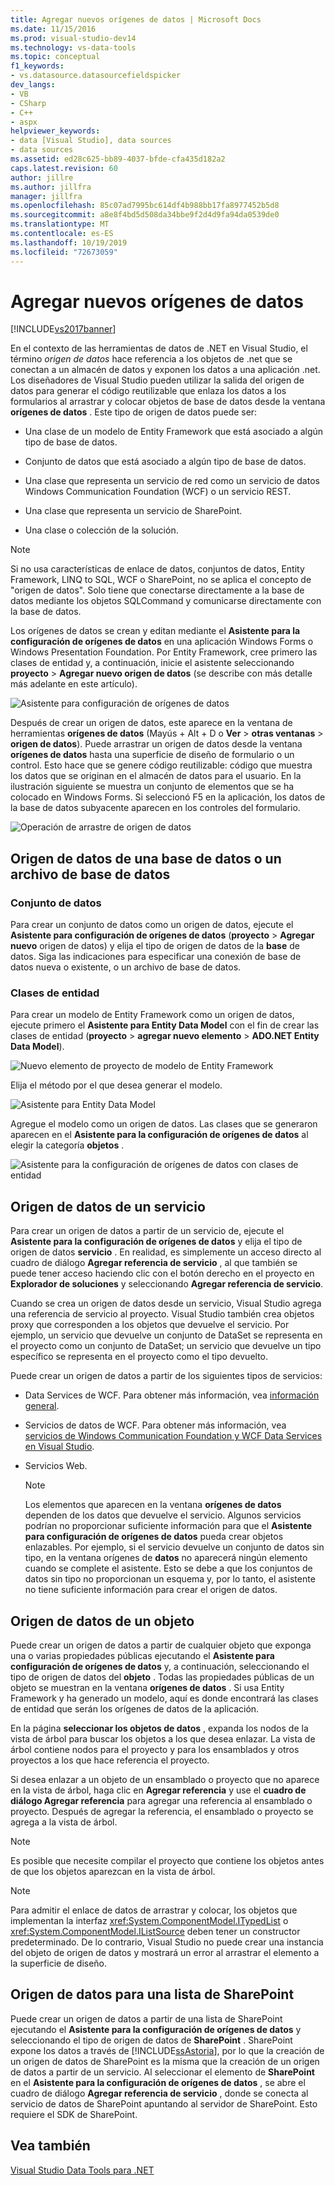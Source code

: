 ```yaml
---
title: Agregar nuevos orígenes de datos | Microsoft Docs
ms.date: 11/15/2016
ms.prod: visual-studio-dev14
ms.technology: vs-data-tools
ms.topic: conceptual
f1_keywords:
- vs.datasource.datasourcefieldspicker
dev_langs:
- VB
- CSharp
- C++
- aspx
helpviewer_keywords:
- data [Visual Studio], data sources
- data sources
ms.assetid: ed28c625-bb89-4037-bfde-cfa435d182a2
caps.latest.revision: 60
author: jillre
ms.author: jillfra
manager: jillfra
ms.openlocfilehash: 85c07ad7995bc614df4b988bb17fa8977452b5d8
ms.sourcegitcommit: a8e8f4bd5d508da34bbe9f2d4d9fa94da0539de0
ms.translationtype: MT
ms.contentlocale: es-ES
ms.lasthandoff: 10/19/2019
ms.locfileid: "72673059"
---
```

# <a name="add-new-data-sources"></a>Agregar nuevos orígenes de datos
[!INCLUDE[vs2017banner](../includes/vs2017banner.md)]

En el contexto de las herramientas de datos de .NET en Visual Studio, el término *origen de datos* hace referencia a los objetos de .net que se conectan a un almacén de datos y exponen los datos a una aplicación .net. Los diseñadores de Visual Studio pueden utilizar la salida del origen de datos para generar el código reutilizable que enlaza los datos a los formularios al arrastrar y colocar objetos de base de datos desde la ventana **orígenes de datos** . Este tipo de origen de datos puede ser:

- Una clase de un modelo de Entity Framework que está asociado a algún tipo de base de datos.

- Conjunto de datos que está asociado a algún tipo de base de datos.

- Una clase que representa un servicio de red como un servicio de datos Windows Communication Foundation (WCF) o un servicio REST.

- Una clase que representa un servicio de SharePoint.

- Una clase o colección de la solución.

> [!NOTE]
> Si no usa características de enlace de datos, conjuntos de datos, Entity Framework, LINQ to SQL, WCF o SharePoint, no se aplica el concepto de "origen de datos". Solo tiene que conectarse directamente a la base de datos mediante los objetos SQLCommand y comunicarse directamente con la base de datos.

 Los orígenes de datos se crean y editan mediante el **Asistente para la configuración de orígenes de datos** en una aplicación Windows Forms o Windows Presentation Foundation. Por Entity Framework, cree primero las clases de entidad y, a continuación, inicie el asistente seleccionando **proyecto**  > **Agregar nuevo origen de datos** (se describe con más detalle más adelante en este artículo).

 ![Asistente para configuración de orígenes de datos](../data-tools/media/data-source-configuration-wizard.png "Asistente para configuración de orígenes de datos")

 Después de crear un origen de datos, este aparece en la ventana de herramientas **orígenes de datos** (Mayús + Alt + D o **Ver**  > **otras ventanas**  > **origen de datos**). Puede arrastrar un origen de datos desde la ventana **orígenes de datos** hasta una superficie de diseño de formulario o un control. Esto hace que se genere código reutilizable: código que muestra los datos que se originan en el almacén de datos para el usuario. En la ilustración siguiente se muestra un conjunto de elementos que se ha colocado en Windows Forms. Si seleccionó F5 en la aplicación, los datos de la base de datos subyacente aparecen en los controles del formulario.

 ![Operación de arrastre de origen de datos](../data-tools/media/raddata-data-source-drag-operation.png "raddata operación de arrastre de origen de datos")

## <a name="data-source-for-a-database-or-a-database-file"></a>Origen de datos de una base de datos o un archivo de base de datos

### <a name="dataset"></a>Conjunto de datos
 Para crear un conjunto de datos como un origen de datos, ejecute el **Asistente para configuración de orígenes de datos** (**proyecto**  > **Agregar nuevo** origen de datos) y elija el tipo de origen de datos de la **base** de datos. Siga las indicaciones para especificar una conexión de base de datos nueva o existente, o un archivo de base de datos.

### <a name="entity-classes"></a>Clases de entidad
 Para crear un modelo de Entity Framework como un origen de datos, ejecute primero el **Asistente para Entity Data Model** con el fin de crear las clases de entidad (**proyecto**  > **agregar nuevo elemento**  > **ADO.NET Entity Data Model**).

 ![Nuevo elemento de proyecto de modelo de Entity Framework](../data-tools/media/raddata-new-entity-framework-model-project-item.png "raddata nuevo elemento de proyecto de modelo de Entity Framework")

 Elija el método por el que desea generar el modelo.

 ![Asistente para Entity Data Model](../data-tools/media/raddata-entity-data-model-wizard.png "Asistente para Entity Data Model de raddata")

 Agregue el modelo como un origen de datos. Las clases que se generaron aparecen en el **Asistente para la configuración de orígenes de datos** al elegir la categoría **objetos** .

 ![Asistente para la configuración de orígenes de datos con clases de entidad](../data-tools/media/raddata-data-source-configuration-wizard-with-entity-classes.png "raddata Asistente para la configuración de orígenes de datos con clases de entidad")

## <a name="data-source-for-a-service"></a>Origen de datos de un servicio
 Para crear un origen de datos a partir de un servicio de, ejecute el **Asistente para la configuración de orígenes de datos** y elija el tipo de origen de datos **servicio** . En realidad, es simplemente un acceso directo al cuadro de diálogo **Agregar referencia de servicio** , al que también se puede tener acceso haciendo clic con el botón derecho en el proyecto en **Explorador de soluciones** y seleccionando **Agregar referencia de servicio**.

 Cuando se crea un origen de datos desde un servicio, Visual Studio agrega una referencia de servicio al proyecto. Visual Studio también crea objetos proxy que corresponden a los objetos que devuelve el servicio. Por ejemplo, un servicio que devuelve un conjunto de DataSet se representa en el proyecto como un conjunto de DataSet; un servicio que devuelve un tipo específico se representa en el proyecto como el tipo devuelto.

 Puede crear un origen de datos a partir de los siguientes tipos de servicios:

- Data Services de WCF. Para obtener más información, vea [información general](https://msdn.microsoft.com/library/7924cf94-c9a6-4015-afc9-f5d22b1743bb).

- Servicios de datos de WCF. Para obtener más información, vea [servicios de Windows Communication Foundation y WCF Data Services en Visual Studio](../data-tools/windows-communication-foundation-services-and-wcf-data-services-in-visual-studio.md).

- Servicios Web.

    > [!NOTE]
    > Los elementos que aparecen en la ventana **orígenes de datos** dependen de los datos que devuelve el servicio. Algunos servicios podrían no proporcionar suficiente información para que el **Asistente para configuración de orígenes de datos** pueda crear objetos enlazables. Por ejemplo, si el servicio devuelve un conjunto de datos sin tipo, en la ventana orígenes de **datos** no aparecerá ningún elemento cuando se complete el asistente. Esto se debe a que los conjuntos de datos sin tipo no proporcionan un esquema y, por lo tanto, el asistente no tiene suficiente información para crear el origen de datos.

## <a name="data-source-for-an-object"></a>Origen de datos de un objeto
 Puede crear un origen de datos a partir de cualquier objeto que exponga una o varias propiedades públicas ejecutando el **Asistente para configuración de orígenes de datos** y, a continuación, seleccionando el tipo de origen de datos del **objeto** . Todas las propiedades públicas de un objeto se muestran en la ventana **orígenes de datos** .   Si usa Entity Framework y ha generado un modelo, aquí es donde encontrará las clases de entidad que serán los orígenes de datos de la aplicación.

 En la página **seleccionar los objetos de datos** , expanda los nodos de la vista de árbol para buscar los objetos a los que desea enlazar. La vista de árbol contiene nodos para el proyecto y para los ensamblados y otros proyectos a los que hace referencia el proyecto.

 Si desea enlazar a un objeto de un ensamblado o proyecto que no aparece en la vista de árbol, haga clic en **Agregar referencia** y use el **cuadro de diálogo Agregar referencia** para agregar una referencia al ensamblado o proyecto. Después de agregar la referencia, el ensamblado o proyecto se agrega a la vista de árbol.

> [!NOTE]
> Es posible que necesite compilar el proyecto que contiene los objetos antes de que los objetos aparezcan en la vista de árbol.

> [!NOTE]
> Para admitir el enlace de datos de arrastrar y colocar, los objetos que implementan la interfaz <xref:System.ComponentModel.ITypedList> o <xref:System.ComponentModel.IListSource> deben tener un constructor predeterminado. De lo contrario, Visual Studio no puede crear una instancia del objeto de origen de datos y mostrará un error al arrastrar el elemento a la superficie de diseño.

## <a name="data-source-for-a-sharepoint-list"></a>Origen de datos para una lista de SharePoint
 Puede crear un origen de datos a partir de una lista de SharePoint ejecutando el **Asistente para la configuración de orígenes de datos** y seleccionando el tipo de origen de datos de **SharePoint** . SharePoint expone los datos a través de [!INCLUDE[ssAstoria](../includes/ssastoria-md.md)], por lo que la creación de un origen de datos de SharePoint es la misma que la creación de un origen de datos a partir de un servicio. Al seleccionar el elemento de **SharePoint** en el **Asistente para la configuración de orígenes de datos** , se abre el cuadro de diálogo **Agregar referencia de servicio** , donde se conecta al servicio de datos de SharePoint apuntando al servidor de SharePoint.  Esto requiere el SDK de SharePoint.

## <a name="see-also"></a>Vea también
 [Visual Studio Data Tools para .NET](../data-tools/visual-studio-data-tools-for-dotnet.md)
